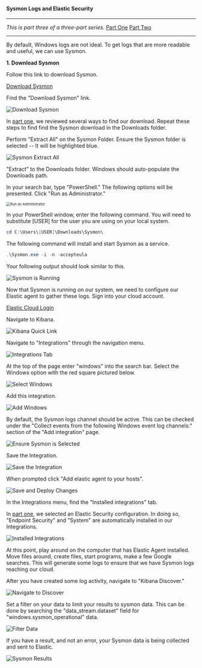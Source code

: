 #### Sysmon Logs and Elastic Security

---

*This is part three of a three-part series.*
	[Part One](./elk_in_the_cloud.md "Elk in the Cloud")
	[Part Two](./elastic_agent.md "Elastic Agents")

---

By default, Windows logs are not ideal.  To get logs that are more readable and useful, we can use Sysmon. 

**1. Download Sysmon**

Follow this link to download Sysmon.

[Download Sysmon](https://docs.microsoft.com/en-us/sysinternals/downloads/sysmon "https://docs.microsoft.com/en-us/sysinternals/downloads/sysmon")

Find the "Download Sysmon" link.


![Download Sysmon](./images/sysmon_download.png)


In [part one](./elk_in_the_cloud.md "Elk in the Cloud"), we reviewed several ways to find our download.  Repeat these steps to find find the Sysmon download in the Downloads folder.


Perform "Extract All" on the Sysmon Folder. Ensure the Sysmon folder is selected -- It will be highlighted blue.

![Sysmon Extract All](./images/sysmon_extract_all.png)

"Extract" to the Downloads folder.  Windows should auto-populate the Downloads path.

In your search bar, type "PowerShell."
The following options will be presented.  Click "Run as Administrator."

<img src="./images/powershell.png" alt="Run as Administrator" style="zoom:67%;" />

In your PowerShell window, enter the following command. You will need to substitute [USER] for the user you are using on your local system.

```powershell
cd C:\Users\[USER]\Downloads\Sysmon\
```


The following command will install and start Sysmon as a service.

```powershell
.\Sysmon.exe -i -n -accepteula
```


Your following output should look similar to this.


![Sysmon is Running](./images/sysmon_running.png)


Now that Sysmon is running on our system, we need to configure our Elastic agent to gather these logs.  Sign into your cloud account.


[Elastic Cloud Login](https://cloud.elastic.co/login "https://cloud.elastic.co/login")


Navigate to Kibana.


![Kibana Quick Link](./images/kibana_quicklink.png)


Navigate to "Integrations" through the navigation menu.


![Integrations Tab](./images/integrations.PNG)


At the top of the page enter "windows" into the search bar.  Select the Windows option with the red square pictured below.


![Select Windows](./images/which_windows.PNG)


Add this integration.


![Add Windows](./images/installation.PNG)


By default, the Sysmon logs channel should be active.  This can be checked under the "Collect events from the following Windows event log channels:" section of the "Add integration" page.


![Ensure Sysmon is Selected](./images/sysmon_selected.png)


Save the Integration.


![Save the Integration](./images/saveandnext.PNG)


When prompted click "Add elastic agent to your hosts".


![Save and Deploy Changes](./images/addelastichost.PNG)


In the Integrations menu, find the "Installed integrations" tab.

In [part one](./elk_in_the_cloud.md "Elk in the Cloud"), we selected an Elastic Security configuration. In doing so, "Endpoint Security" and "System" are automatically installed in our Integrations.


![Installed Integrations](./images/integrations_extras.PNG)


At this point, play around on the computer that has Elastic Agent installed.  Move files around, create files, start programs, make a few Google searches.  This will generate some logs to ensure that we have Sysmon logs reaching our cloud.

After you have created some log activity, navigate to "Kibana Discover."


![Navigate to Discover](./images/kibana_discover.png)


Set a filter on your data to limit your results to sysmon data.  This can be done by searching the "data_stream.dataset" field for "windows.sysmon_operational" data.


![Filter Data](./images/filter_results.png)

If you have a result, and not an error, your Sysmon data is being collected and sent to Elastic.


![Sysmon Results](./images/sysmon_result.png)
